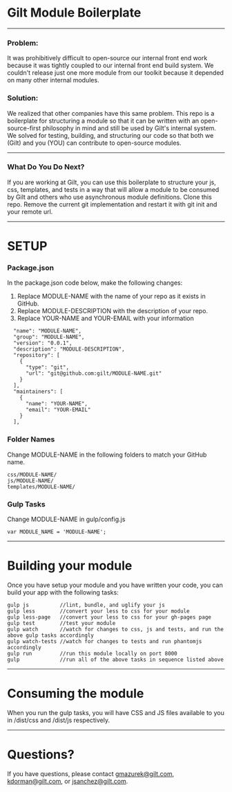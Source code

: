 # Gilt Module Boilerplate

* * *

### Problem:

It was prohibitively difficult to open-source our internal front end work because it was tightly coupled to our internal front end build system. We couldn't release just one more module from our toolkit because it depended on many other internal modules.

### Solution:

We realized that other companies have this same problem. This repo is a boilerplate for structuring a module so that it can be written with an open-source-first philosophy in mind and still be used by Gilt's internal system. We solved for testing, building, and structuring our code so that both we (Gilt) and you (YOU) can contribute to open-source modules.

* * *

### What Do You Do Next?

If you are working at Gilt, you can use this boilerplate to structure your js, css, templates, and tests in a way that will allow a module to be consumed by Gilt and others who use asynchronous module definitions. Clone this repo. Remove the current git implementation and restart it with git init and your remote url.


* * *

# SETUP

### Package.json

In the package.json code below, make the following changes:

1. Replace MODULE-NAME with the name of your repo as it exists in GitHub.
2. Replace MODULE-DESCRIPTION with the description of your repo.
3. Replace YOUR-NAME and YOUR-EMAIL with your information



```
  "name": "MODULE-NAME",
  "group": "MODULE-NAME",
  "version": "0.0.1",
  "description": "MODULE-DESCRIPTION",
  "repository": [
    {
      "type": "git",
      "url": "git@github.com:gilt/MODULE-NAME.git"
    }
  ],
  "maintainers": [
    {
      "name": "YOUR-NAME",
      "email": "YOUR-EMAIL"
    }
  ],
```


### Folder Names

Change MODULE-NAME in the following folders to match your GitHub name.

```
css/MODULE-NAME/
js/MODULE-NAME/
templates/MODULE-NAME/
```


### Gulp Tasks

Change MODULE-NAME in gulp/config.js

```
var MODULE_NAME = 'MODULE-NAME';

```

* * *

# Building your module

Once you have setup your module and you have written your code, you can build your app with the following tasks:


```
gulp js          //lint, bundle, and uglify your js
gulp less        //convert your less to css for your module
gulp less-page   //convert your less to css for your gh-pages page
gulp test        //test your module
gulp watch       //watch for changes to css, js and tests, and run the above gulp tasks accordingly
gulp watch-tests //watch for changes to tests and run phantomjs accordingly
gulp run         //run this module locally on port 8000
gulp             //run all of the above tasks in sequence listed above
```


* * *

# Consuming the module

When you run the gulp tasks, you will have CSS and JS files available to you in /dist/css and /dist/js respectively.

* * *

# Questions?

If you have questions, please contact <gmazurek@gilt.com>, <kdorman@gilt.com>, or <jsanchez@gilt.com>.
